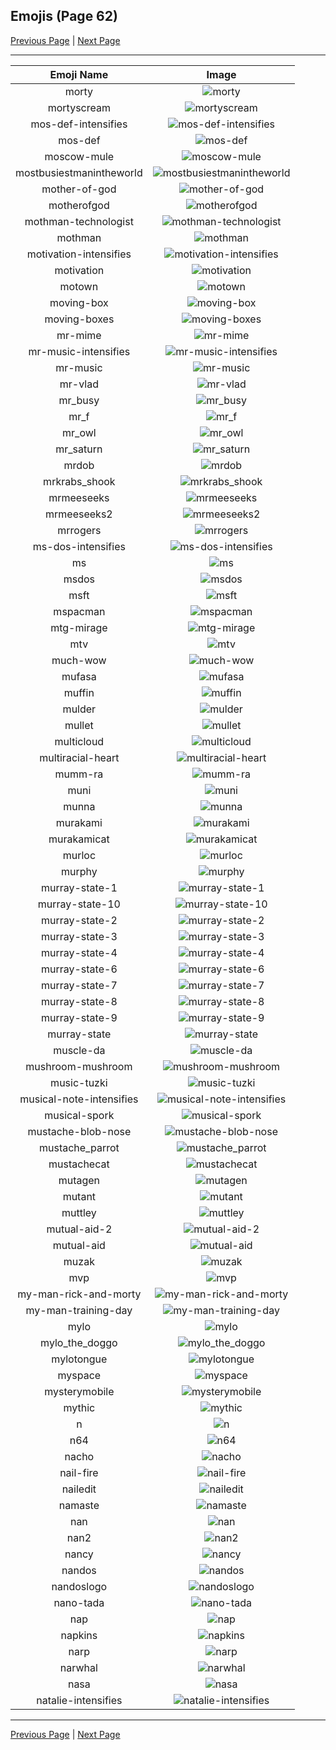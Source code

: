 
## Emojis (Page 62)

[Previous Page](/docs/hc/page-m-0061.md)
  | [Next Page](/docs/hc/page-n-0063.md)

<hr />

|Emoji Name|Image|
| :-: | :-: |
|morty| ![morty](/emojis/hc/morty.png)|
|mortyscream| ![mortyscream](/emojis/hc/mortyscream.png)|
|mos-def-intensifies| ![mos-def-intensifies](/emojis/hc/mos-def-intensifies.gif)|
|mos-def| ![mos-def](/emojis/hc/mos-def.png)|
|moscow-mule| ![moscow-mule](/emojis/hc/moscow-mule.png)|
|mostbusiestmanintheworld| ![mostbusiestmanintheworld](/emojis/hc/mostbusiestmanintheworld.jpg)|
|mother-of-god| ![mother-of-god](/emojis/hc/mother-of-god.gif)|
|motherofgod| ![motherofgod](/emojis/hc/motherofgod.gif)|
|mothman-technologist| ![mothman-technologist](/emojis/hc/mothman-technologist.png)|
|mothman| ![mothman](/emojis/hc/mothman.png)|
|motivation-intensifies| ![motivation-intensifies](/emojis/hc/motivation-intensifies.gif)|
|motivation| ![motivation](/emojis/hc/motivation.jpg)|
|motown| ![motown](/emojis/hc/motown.png)|
|moving-box| ![moving-box](/emojis/hc/moving-box.jpg)|
|moving-boxes| ![moving-boxes](/emojis/hc/moving-boxes.jpg)|
|mr-mime| ![mr-mime](/emojis/hc/mr-mime.png)|
|mr-music-intensifies| ![mr-music-intensifies](/emojis/hc/mr-music-intensifies.gif)|
|mr-music| ![mr-music](/emojis/hc/mr-music.png)|
|mr-vlad| ![mr-vlad](/emojis/hc/mr-vlad.png)|
|mr_busy| ![mr_busy](/emojis/hc/mr_busy.gif)|
|mr_f| ![mr_f](/emojis/hc/mr_f.png)|
|mr_owl| ![mr_owl](/emojis/hc/mr_owl.png)|
|mr_saturn| ![mr_saturn](/emojis/hc/mr_saturn.gif)|
|mrdob| ![mrdob](/emojis/hc/mrdob.jpg)|
|mrkrabs_shook| ![mrkrabs_shook](/emojis/hc/mrkrabs_shook.gif)|
|mrmeeseeks| ![mrmeeseeks](/emojis/hc/mrmeeseeks.gif)|
|mrmeeseeks2| ![mrmeeseeks2](/emojis/hc/mrmeeseeks2.jpg)|
|mrrogers| ![mrrogers](/emojis/hc/mrrogers.png)|
|ms-dos-intensifies| ![ms-dos-intensifies](/emojis/hc/ms-dos-intensifies.gif)|
|ms| ![ms](/emojis/hc/ms.gif)|
|msdos| ![msdos](/emojis/hc/msdos.png)|
|msft| ![msft](/emojis/hc/msft.png)|
|mspacman| ![mspacman](/emojis/hc/mspacman.png)|
|mtg-mirage| ![mtg-mirage](/emojis/hc/mtg-mirage.png)|
|mtv| ![mtv](/emojis/hc/mtv.png)|
|much-wow| ![much-wow](/emojis/hc/much-wow.gif)|
|mufasa| ![mufasa](/emojis/hc/mufasa.gif)|
|muffin| ![muffin](/emojis/hc/muffin.png)|
|mulder| ![mulder](/emojis/hc/mulder.jpg)|
|mullet| ![mullet](/emojis/hc/mullet.png)|
|multicloud| ![multicloud](/emojis/hc/multicloud.png)|
|multiracial-heart| ![multiracial-heart](/emojis/hc/multiracial-heart.png)|
|mumm-ra| ![mumm-ra](/emojis/hc/mumm-ra.png)|
|muni| ![muni](/emojis/hc/muni.png)|
|munna| ![munna](/emojis/hc/munna.png)|
|murakami| ![murakami](/emojis/hc/murakami.png)|
|murakamicat| ![murakamicat](/emojis/hc/murakamicat.png)|
|murloc| ![murloc](/emojis/hc/murloc.png)|
|murphy| ![murphy](/emojis/hc/murphy.jpg)|
|murray-state-1| ![murray-state-1](/emojis/hc/murray-state-1.png)|
|murray-state-10| ![murray-state-10](/emojis/hc/murray-state-10.png)|
|murray-state-2| ![murray-state-2](/emojis/hc/murray-state-2.png)|
|murray-state-3| ![murray-state-3](/emojis/hc/murray-state-3.png)|
|murray-state-4| ![murray-state-4](/emojis/hc/murray-state-4.png)|
|murray-state-6| ![murray-state-6](/emojis/hc/murray-state-6.png)|
|murray-state-7| ![murray-state-7](/emojis/hc/murray-state-7.png)|
|murray-state-8| ![murray-state-8](/emojis/hc/murray-state-8.png)|
|murray-state-9| ![murray-state-9](/emojis/hc/murray-state-9.png)|
|murray-state| ![murray-state](/emojis/hc/murray-state.png)|
|muscle-da| ![muscle-da](/emojis/hc/muscle-da.png)|
|mushroom-mushroom| ![mushroom-mushroom](/emojis/hc/mushroom-mushroom.png)|
|music-tuzki| ![music-tuzki](/emojis/hc/music-tuzki.gif)|
|musical-note-intensifies| ![musical-note-intensifies](/emojis/hc/musical-note-intensifies.gif)|
|musical-spork| ![musical-spork](/emojis/hc/musical-spork.png)|
|mustache-blob-nose| ![mustache-blob-nose](/emojis/hc/mustache-blob-nose.png)|
|mustache_parrot| ![mustache_parrot](/emojis/hc/mustache_parrot.gif)|
|mustachecat| ![mustachecat](/emojis/hc/mustachecat.jpg)|
|mutagen| ![mutagen](/emojis/hc/mutagen.png)|
|mutant| ![mutant](/emojis/hc/mutant.png)|
|muttley| ![muttley](/emojis/hc/muttley.gif)|
|mutual-aid-2| ![mutual-aid-2](/emojis/hc/mutual-aid-2.png)|
|mutual-aid| ![mutual-aid](/emojis/hc/mutual-aid.png)|
|muzak| ![muzak](/emojis/hc/muzak.gif)|
|mvp| ![mvp](/emojis/hc/mvp.png)|
|my-man-rick-and-morty| ![my-man-rick-and-morty](/emojis/hc/my-man-rick-and-morty.png)|
|my-man-training-day| ![my-man-training-day](/emojis/hc/my-man-training-day.jpg)|
|mylo| ![mylo](/emojis/hc/mylo.png)|
|mylo_the_doggo| ![mylo_the_doggo](/emojis/hc/mylo_the_doggo.png)|
|mylotongue| ![mylotongue](/emojis/hc/mylotongue.png)|
|myspace| ![myspace](/emojis/hc/myspace.jpg)|
|mysterymobile| ![mysterymobile](/emojis/hc/mysterymobile.png)|
|mythic| ![mythic](/emojis/hc/mythic.png)|
|n| ![n](/emojis/hc/n.gif)|
|n64| ![n64](/emojis/hc/n64.gif)|
|nacho| ![nacho](/emojis/hc/nacho.png)|
|nail-fire| ![nail-fire](/emojis/hc/nail-fire.png)|
|nailedit| ![nailedit](/emojis/hc/nailedit.png)|
|namaste| ![namaste](/emojis/hc/namaste.jpg)|
|nan| ![nan](/emojis/hc/nan.png)|
|nan2| ![nan2](/emojis/hc/nan2.png)|
|nancy| ![nancy](/emojis/hc/nancy.png)|
|nandos| ![nandos](/emojis/hc/nandos.png)|
|nandoslogo| ![nandoslogo](/emojis/hc/nandoslogo.png)|
|nano-tada| ![nano-tada](/emojis/hc/nano-tada.png)|
|nap| ![nap](/emojis/hc/nap.jpg)|
|napkins| ![napkins](/emojis/hc/napkins.png)|
|narp| ![narp](/emojis/hc/narp.gif)|
|narwhal| ![narwhal](/emojis/hc/narwhal.png)|
|nasa| ![nasa](/emojis/hc/nasa.png)|
|natalie-intensifies| ![natalie-intensifies](/emojis/hc/natalie-intensifies.gif)|

<hr/>

[Previous Page](/docs/hc/page-m-0061.md)
  | [Next Page](/docs/hc/page-n-0063.md)